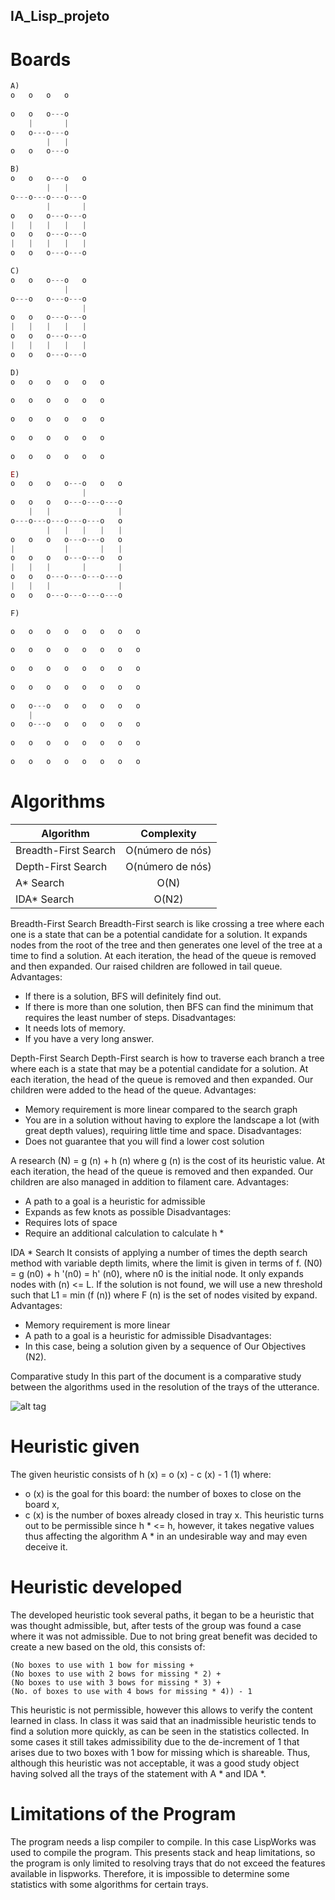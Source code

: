 ## IA_Lisp_projeto

# Boards
```javascript
A)
o   o   o   o
                
o   o   o---o
    |       |
o   o---o---o
        |   |
o   o   o---o

B)
o   o   o---o   o
        |   |       
o---o---o---o---o
        |       |
o   o   o---o---o
|   |   |   |   |
o   o   o---o---o
|   |   |   |   |
o   o   o---o---o

C)
o   o   o---o   o
            |       
o---o   o---o---o
                |
o   o   o---o---o
|   |   |   |   |
o   o   o---o---o
|   |   |   |   |
o   o   o---o---o

D)
o   o   o   o   o   o
                        
o   o   o   o   o   o
                        
o   o   o   o   o   o
                        
o   o   o   o   o   o
                        
o   o   o   o   o   o

E)
o   o   o   o---o   o   o
                |           
o   o   o   o---o---o---o
    |   |               |
o---o---o---o---o---o   o
        |   |   |   |   |
o   o   o   o---o---o   o
|           |       |   |
o   o   o   o---o---o   o
|   |   |       |       |
o   o   o---o---o---o---o
|   |   |               |
o   o   o---o---o---o---o

F)

o   o   o   o   o   o   o   o
                                
o   o   o   o   o   o   o   o
                                
o   o   o   o   o   o   o   o
                                
o   o   o   o   o   o   o   o
                                
o   o---o   o   o   o   o   o
    |                           
o   o---o   o   o   o   o   o
                                
o   o   o   o   o   o   o   o
                                
o   o   o   o   o   o   o   o
```

# Algorithms

|Algorithm	|Complexity|
| ------------- |:-------------:| 
|Breadth-First Search |	O(número de nós)|
|Depth-First Search	|O(número de nós)|
| A* Search	|O(N)|
| IDA* Search|	O(N2)|


Breadth-First Search
Breadth-First search is like crossing a tree where each one is a state that can be a potential candidate for a solution. It expands nodes from the root of the tree and then generates one level of the tree at a time to find a solution. At each iteration, the head of the queue is removed and then expanded. Our raised children are followed in tail queue.
Advantages:
- If there is a solution, BFS will definitely find out.
- If there is more than one solution, then BFS can find the minimum that requires the least number of steps.
Disadvantages:
- It needs lots of memory.
- If you have a very long answer.


Depth-First Search
Depth-First search is how to traverse each branch a tree where each is a state that may be a potential candidate for a solution. At each iteration, the head of the queue is removed and then expanded. Our children were added to the head of the queue.
Advantages:
- Memory requirement is more linear compared to the search graph
- You are in a solution without having to explore the landscape a lot (with great depth values), requiring little time and space.
Disadvantages:
- Does not guarantee that you will find a lower cost solution

A research
(N) = g (n) + h (n) where g (n) is the cost of its heuristic value. At each iteration, the head of the queue is removed and then expanded. Our children are also managed in addition to filament care.
Advantages:
- A path to a goal is a heuristic for admissible
- Expands as few knots as possible
Disadvantages:
- Requires lots of space
- Require an additional calculation to calculate h *

IDA * Search
It consists of applying a number of times the depth search method with variable depth limits, where the limit is given in terms of f. (N0) = g (n0) + h '(n0) = h' (n0), where n0 is the initial node. It only expands nodes with (n) <= L. If the solution is not found, we will use a new threshold such that L1 = min (f (n)) where F (n) is the set of nodes visited by expand.
Advantages:
- Memory requirement is more linear
- A path to a goal is a heuristic for admissible
Disadvantages:
- In this case, being a solution given by a sequence of Our Objectives (N2).

Comparative study
In this part of the document is a comparative study between the algorithms used in the resolution of the trays of the utterance.

![alt tag](http://image.prntscr.com/image/ed3e4a971f484eb58bb15a519997f896.png)


# Heuristic given

The given heuristic consists of h (x) = o (x) - c (x) - 1 (1) where:
- o (x) is the goal for this board: the number of boxes to close on the board x,
- c (x) is the number of boxes already closed in tray x.
This heuristic turns out to be permissible since h * <= h, however, it takes negative values ​​thus affecting the algorithm A * in an undesirable way and may even deceive it.

# Heuristic developed

The developed heuristic took several paths, it began to be a heuristic that was thought admissible, but, after tests of the group was found a case where it was not admissible. Due to not bring great benefit was decided to create a new based on the old, this consists of:
```
(No boxes to use with 1 bow for missing +
(No boxes to use with 2 bows for missing * 2) +
(No boxes to use with 3 bows for missing * 3) +
(No. of boxes to use with 4 bows for missing * 4)) - 1
```
This heuristic is not permissible, however this allows to verify the content learned in class. In class it was said that an inadmissible heuristic tends to find a solution more quickly, as can be seen in the statistics collected. In some cases it still takes admissibility due to the de-increment of 1 that arises due to two boxes with 1 bow for missing which is shareable. Thus, although this heuristic was not acceptable, it was a good study object having solved all the trays of the statement with A * and IDA *.

# Limitations of the Program

The program needs a lisp compiler to compile. In this case LispWorks was used to compile the program. This presents stack and heap limitations, so the program is only limited to resolving trays that do not exceed the features available in lispworks. Therefore, it is impossible to determine some statistics with some algorithms for certain trays.
